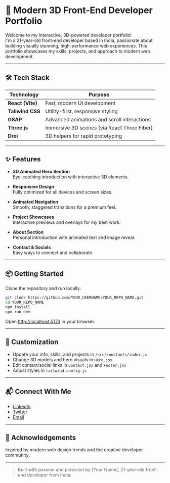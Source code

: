 # 🚀 Modern 3D Front-End Developer Portfolio

Welcome to my interactive, 3D-powered developer portfolio!  
I'm a 21-year-old front-end developer based in India, passionate about building visually stunning, high-performance web experiences. This portfolio showcases my skills, projects, and approach to modern web development.

---

## 🛠️ Tech Stack

| Technology       | Purpose                                      |
| ---------------- | -------------------------------------------- |
| **React (Vite)** | Fast, modern UI development                  |
| **Tailwind CSS** | Utility-first, responsive styling            |
| **GSAP**         | Advanced animations and scroll interactions  |
| **Three.js**     | Immersive 3D scenes (via React Three Fiber)  |
| **Drei**         | 3D helpers for rapid prototyping             |

---

## ✨ Features

- **3D Animated Hero Section**  
  Eye-catching introduction with interactive 3D elements.

- **Responsive Design**  
  Fully optimized for all devices and screen sizes.

- **Animated Navigation**  
  Smooth, staggered transitions for a premium feel.

- **Project Showcases**  
  Interactive previews and overlays for my best work.

- **About Section**  
  Personal introduction with animated text and image reveal.

- **Contact & Socials**  
  Easy ways to connect and collaborate.

---

## 📦 Getting Started

Clone the repository and run locally:

```bash
git clone https://github.com/YOUR_USERNAME/YOUR_REPO_NAME.git
cd YOUR_REPO_NAME
npm install
npm run dev
```

Open [http://localhost:5173](http://localhost:5173) in your browser.

---

## 📝 Customization

- Update your info, skills, and projects in `/src/constants/index.js`
- Change 3D models and hero visuals in `Hero.jsx`
- Edit contact/social links in `Contact.jsx` and `Footer.jsx`
- Adjust styles in `tailwind.config.js`

---

## 📬 Connect With Me

- [LinkedIn](https://www.linkedin.com/in/YOUR-LINKEDIN)
- [Twitter](https://twitter.com/YOUR-TWITTER)
- [Email](mailto:YOUR-EMAIL@domain.com)

---

## 🙌 Acknowledgements

Inspired by modern web design trends and the creative developer community.

---

> Built with passion and precision by [Your Name], 21-year-old front-end developer from India.
